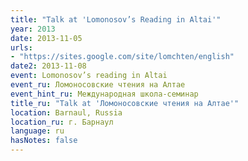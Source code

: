 ```yaml
---
title: "Talk at 'Lomonosov’s Reading in Altai'"
year: 2013
date: 2013-11-05
urls:
- "https://sites.google.com/site/lomchten/english"
date2: 2013-11-08
event: Lomonosov’s reading in Altai
event_ru: Ломоносовские чтения на Алтае
event_hint_ru: Международная школа-семинар
title_ru: "Talk at 'Ломоносовские чтения на Алтае'"
location: Barnaul, Russia
location_ru: г. Барнаул
language: ru
hasNotes: false
---
```

